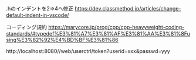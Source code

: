 .hのインデントを2⇒4へ修正
https://dev.classmethod.jp/articles/change-default-indent-in-vscode/

コーディング規約
https://marycore.jp/prog/cpp/cpp-heavyweight-coding-standards/#typedef%E3%81%A7%E3%81%AF%E3%81%AA%E3%81%8Fusing%E3%82%92%E4%BD%BF%E3%81%86

http://localhost:8080//web/userctrl/token?userid=xxx&passwd=yyy